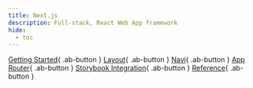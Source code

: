 ```yaml
---
title: Next.js
description: Full-stack, React Web App framework
hide:
  - toc
---
```


<div class="ab-buttons" markdown>

  [Getting Started](install/){ .ab-button }
  [Layout](layout/){ .ab-button }
  [Navi](navi/){ .ab-button }
  [App Router](app-router/){ .ab-button }
  [Storybook Integration](storybook-for-next/){ .ab-button }
  [Reference](ref/){  .ab-button }

</div>
